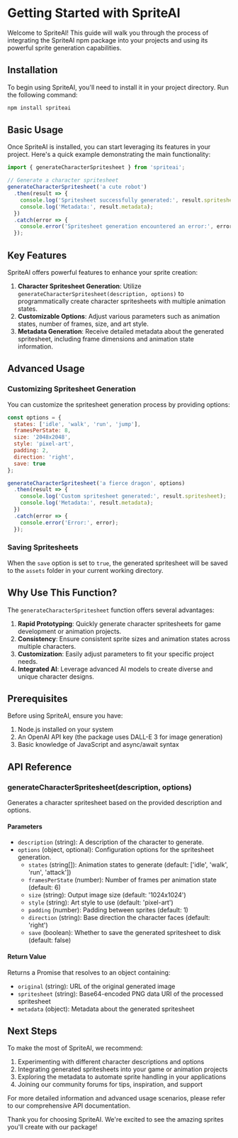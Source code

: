 # Getting Started with SpriteAI

Welcome to SpriteAI! This guide will walk you through the process of integrating the SpriteAI npm package into your projects and using its powerful sprite generation capabilities.

## Installation

To begin using SpriteAI, you'll need to install it in your project directory. Run the following command:

```bash
npm install spriteai
```

## Basic Usage

Once SpriteAI is installed, you can start leveraging its features in your project. Here's a quick example demonstrating the main functionality:

```javascript
import { generateCharacterSpritesheet } from 'spriteai';

// Generate a character spritesheet
generateCharacterSpritesheet('a cute robot')
  .then(result => {
    console.log('Spritesheet successfully generated:', result.spritesheet);
    console.log('Metadata:', result.metadata);
  })
  .catch(error => {
    console.error('Spritesheet generation encountered an error:', error);
  });
```

## Key Features

SpriteAI offers powerful features to enhance your sprite creation:

1. **Character Spritesheet Generation**: Utilize `generateCharacterSpritesheet(description, options)` to programmatically create character spritesheets with multiple animation states.
2. **Customizable Options**: Adjust various parameters such as animation states, number of frames, size, and art style.
3. **Metadata Generation**: Receive detailed metadata about the generated spritesheet, including frame dimensions and animation state information.

## Advanced Usage

### Customizing Spritesheet Generation

You can customize the spritesheet generation process by providing options:

```javascript
const options = {
  states: ['idle', 'walk', 'run', 'jump'],
  framesPerState: 8,
  size: '2048x2048',
  style: 'pixel-art',
  padding: 2,
  direction: 'right',
  save: true
};

generateCharacterSpritesheet('a fierce dragon', options)
  .then(result => {
    console.log('Custom spritesheet generated:', result.spritesheet);
    console.log('Metadata:', result.metadata);
  })
  .catch(error => {
    console.error('Error:', error);
  });
```

### Saving Spritesheets

When the `save` option is set to `true`, the generated spritesheet will be saved to the `assets` folder in your current working directory.

## Why Use This Function?

The `generateCharacterSpritesheet` function offers several advantages:

1. **Rapid Prototyping**: Quickly generate character spritesheets for game development or animation projects.
2. **Consistency**: Ensure consistent sprite sizes and animation states across multiple characters.
3. **Customization**: Easily adjust parameters to fit your specific project needs.
4. **Integrated AI**: Leverage advanced AI models to create diverse and unique character designs.

## Prerequisites

Before using SpriteAI, ensure you have:

1. Node.js installed on your system
2. An OpenAI API key (the package uses DALL-E 3 for image generation)
3. Basic knowledge of JavaScript and async/await syntax

## API Reference

### generateCharacterSpritesheet(description, options)

Generates a character spritesheet based on the provided description and options.

#### Parameters

- `description` (string): A description of the character to generate.
- `options` (object, optional): Configuration options for the spritesheet generation.
  - `states` (string[]): Animation states to generate (default: ['idle', 'walk', 'run', 'attack'])
  - `framesPerState` (number): Number of frames per animation state (default: 6)
  - `size` (string): Output image size (default: '1024x1024')
  - `style` (string): Art style to use (default: 'pixel-art')
  - `padding` (number): Padding between sprites (default: 1)
  - `direction` (string): Base direction the character faces (default: 'right')
  - `save` (boolean): Whether to save the generated spritesheet to disk (default: false)

#### Return Value

Returns a Promise that resolves to an object containing:

- `original` (string): URL of the original generated image
- `spritesheet` (string): Base64-encoded PNG data URI of the processed spritesheet
- `metadata` (object): Metadata about the generated spritesheet

## Next Steps

To make the most of SpriteAI, we recommend:

1. Experimenting with different character descriptions and options
2. Integrating generated spritesheets into your game or animation projects
3. Exploring the metadata to automate sprite handling in your applications
4. Joining our community forums for tips, inspiration, and support

For more detailed information and advanced usage scenarios, please refer to our comprehensive API documentation.

Thank you for choosing SpriteAI. We're excited to see the amazing sprites you'll create with our package!
